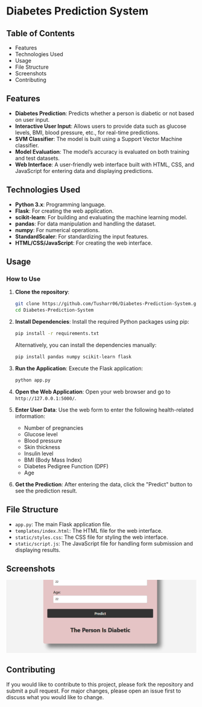 # Diabetes Prediction System

## Table of Contents

- Features
- Technologies Used
- Usage
- File Structure
- Screenshots
- Contributing

## Features

- **Diabetes Prediction**: Predicts whether a person is diabetic or not based on user input.
- **Interactive User Input**: Allows users to provide data such as glucose levels, BMI, blood pressure, etc., for real-time predictions.
- **SVM Classifier**: The model is built using a Support Vector Machine classifier.
- **Model Evaluation**: The model’s accuracy is evaluated on both training and test datasets.
- **Web Interface**: A user-friendly web interface built with HTML, CSS, and JavaScript for entering data and displaying predictions.

## Technologies Used

- **Python 3.x**: Programming language.
- **Flask**: For creating the web application.
- **scikit-learn**: For building and evaluating the machine learning model.
- **pandas**: For data manipulation and handling the dataset.
- **numpy**: For numerical operations.
- **StandardScaler**: For standardizing the input features.
- **HTML/CSS/JavaScript**: For creating the web interface.

## Usage

### How to Use

1. **Clone the repository**:
    ```bash
    git clone https://github.com/Tusharr06/Diabetes-Prediction-System.git
    cd Diabetes-Prediction-System
    ```
2. **Install Dependencies**:
    Install the required Python packages using pip:
    ```bash
    pip install -r requirements.txt
    ```

    Alternatively, you can install the dependencies manually:
    ```bash
    pip install pandas numpy scikit-learn flask
    ```
3. **Run the Application**:
    Execute the Flask application:
    ```bash
    python app.py
    ```
4. **Open the Web Application**:
    Open your web browser and go to `http://127.0.0.1:5000/`.

5. **Enter User Data**:
    Use the web form to enter the following health-related information:
    - Number of pregnancies
    - Glucose level
    - Blood pressure
    - Skin thickness
    - Insulin level
    - BMI (Body Mass Index)
    - Diabetes Pedigree Function (DPF)
    - Age

6. **Get the Prediction**:
    After entering the data, click the "Predict" button to see the prediction result.

## File Structure

- `app.py`: The main Flask application file.
- `templates/index.html`: The HTML file for the web interface.
- `static/styles.css`: The CSS file for styling the web interface.
- `static/script.js`: The JavaScript file for handling form submission and displaying results.

## Screenshots

![Project Screenshot](screenshot1.png)

## Contributing

If you would like to contribute to this project, please fork the repository and submit a pull request. For major changes, please open an issue first to discuss what you would like to change.
